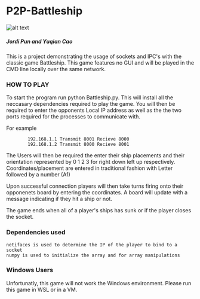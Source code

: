# P2P-Battleship 
![alt text](https://raw.githubusercontent.com/punjordi/P2P-Battleship/master/asset/banner.jpg)
##### Jordi Pun and Yuqian Cao
This is a project demonstrating the usage of sockets and IPC's with the classic game Battleship. This game features no GUI and will be played in the CMD line locally over the same network.

### HOW TO PLAY
To start the program run python Battleship.py. This will install all the neccasary dependencies required to play the game. 
You will then be required to enter the opponents Local IP address as well as the the two ports required for the processes to communicate with. 

For example 

            192.168.1.1 Transmit 8001 Recieve 8000
            192.168.1.2 Transmit 8000 Recieve 8001

The Users will then be required the enter their ship placements and their orientation represented by 0 1 2 3 for right down left up respectively. Coordinates/placement are entered in traditional fashion with Letter followed by a number (A1)

Upon successful connection players will then take turns firing onto their opponenets board by entering the coordinates. A board will update with a message indicating if they hit a ship or not. 

The game ends when all of a player's ships has sunk or if the player closes the socket.


    
### Dependencies used
    
    netifaces is used to determine the IP of the player to bind to a socket
    numpy is used to initialize the array and for array manipulations
    
### Windows Users
Unfortunatly, this game will not work the Windows environment.
Please run this game in WSL or in a VM.
